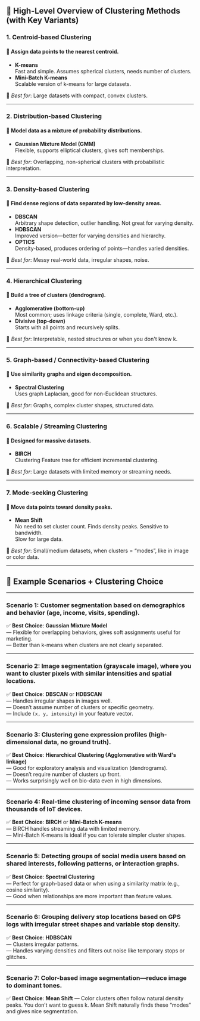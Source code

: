 ## 🔹 High-Level Overview of Clustering Methods (with Key Variants)

### 1. **Centroid-based Clustering**
#### 🧠 Assign data points to the nearest centroid.

- **K-means**  
  Fast and simple. Assumes spherical clusters, needs number of clusters.
- **Mini-Batch K-means**  
  Scalable version of k-means for large datasets.

📌 *Best for*: Large datasets with compact, convex clusters.

---

### 2. **Distribution-based Clustering**
#### 🧠 Model data as a mixture of probability distributions.

- **Gaussian Mixture Model (GMM)**  
  Flexible, supports elliptical clusters, gives soft memberships.

📌 *Best for*: Overlapping, non-spherical clusters with probabilistic interpretation.

---

### 3. **Density-based Clustering**
#### 🧠 Find dense regions of data separated by low-density areas.

- **DBSCAN**  
  Arbitrary shape detection, outlier handling. Not great for varying density.
- **HDBSCAN**  
  Improved version—better for varying densities and hierarchy.
- **OPTICS**  
  Density-based, produces ordering of points—handles varied densities.

📌 *Best for*: Messy real-world data, irregular shapes, noise.

---

### 4. **Hierarchical Clustering**
#### 🧠 Build a tree of clusters (dendrogram).

- **Agglomerative (bottom-up)**  
  Most common; uses linkage criteria (single, complete, Ward, etc.).
- **Divisive (top-down)**  
  Starts with all points and recursively splits.

📌 *Best for*: Interpretable, nested structures or when you don't know k.

---

### 5. **Graph-based / Connectivity-based Clustering**
#### 🧠 Use similarity graphs and eigen decomposition.

- **Spectral Clustering**  
  Uses graph Laplacian, good for non-Euclidean structures.

📌 *Best for*: Graphs, complex cluster shapes, structured data.

---

### 6. **Scalable / Streaming Clustering**
#### 🧠 Designed for massive datasets.

- **BIRCH**  
  Clustering Feature tree for efficient incremental clustering.
  
📌 *Best for*: Large datasets with limited memory or streaming needs.

---

### 7. **Mode-seeking Clustering**
#### 🧠 Move data points toward density peaks.

- **Mean Shift**  
  No need to set cluster count. Finds density peaks. Sensitive to bandwidth.  
  Slow for large data.

📌 *Best for*: Small/medium datasets, when clusters = “modes”, like in image or color data.

---

## 🎯 Example Scenarios + Clustering Choice

---

### **Scenario 1**: Customer segmentation based on demographics and behavior (age, income, visits, spending).

✅ **Best Choice**: **Gaussian Mixture Model**  
— Flexible for overlapping behaviors, gives soft assignments useful for marketing.  
— Better than k-means when clusters are not clearly separated.

---

### **Scenario 2**: Image segmentation (grayscale image), where you want to cluster pixels with similar intensities and spatial locations.

✅ **Best Choice**: **DBSCAN** or **HDBSCAN**  
— Handles irregular shapes in images well.  
— Doesn’t assume number of clusters or specific geometry.  
— Include `(x, y, intensity)` in your feature vector.

---

### **Scenario 3**: Clustering gene expression profiles (high-dimensional data, no ground truth).

✅ **Best Choice**: **Hierarchical Clustering (Agglomerative with Ward's linkage)**  
— Good for exploratory analysis and visualization (dendrograms).  
— Doesn’t require number of clusters up front.  
— Works surprisingly well on bio-data even in high dimensions.

---

### **Scenario 4**: Real-time clustering of incoming sensor data from thousands of IoT devices.

✅ **Best Choice**: **BIRCH** or **Mini-Batch K-means**  
— BIRCH handles streaming data with limited memory.  
— Mini-Batch K-means is ideal if you can tolerate simpler cluster shapes.

---

### **Scenario 5**: Detecting groups of social media users based on shared interests, following patterns, or interaction graphs.

✅ **Best Choice**: **Spectral Clustering**  
— Perfect for graph-based data or when using a similarity matrix (e.g., cosine similarity).  
— Good when relationships are more important than feature values.

---

### **Scenario 6**: Grouping delivery stop locations based on GPS logs with irregular street shapes and variable stop density.

✅ **Best Choice**: **HDBSCAN**  
— Clusters irregular patterns.  
— Handles varying densities and filters out noise like temporary stops or glitches.

---

### **Scenario 7**: Color-based image segmentation—reduce image to dominant tones.

✅ **Best Choice**: **Mean Shift** 
— Color clusters often follow natural density peaks. You don’t want to guess k. Mean Shift naturally finds these “modes” and gives nice segmentation.


